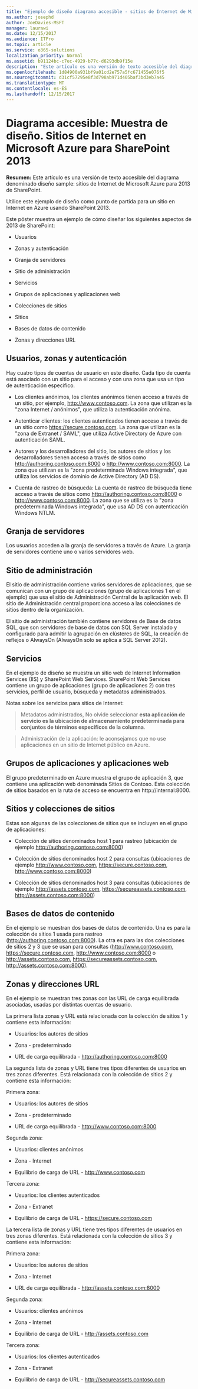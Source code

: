 ```yaml
---
title: "Ejemplo de diseño diagrama accesible - sitios de Internet de Microsoft Azure para SharePoint 2013"
ms.author: josephd
author: JoeDavies-MSFT
manager: laurawi
ms.date: 12/15/2017
ms.audience: ITPro
ms.topic: article
ms.service: o365-solutions
localization_priority: Normal
ms.assetid: b91124bc-c7ec-4929-b77c-d6293db9f15e
description: "Este artículo es una versión de texto accesible del diagrama Ejemplo de diseño: Sitios de Internet en Microsoft Azure con SharePoint Server 2013."
ms.openlocfilehash: 1d84900a931bf9a01cd2e757a5fc671455e076f5
ms.sourcegitcommit: d31cf57295e8f3d798ab971d405baf3bd3eb7a45
ms.translationtype: MT
ms.contentlocale: es-ES
ms.lasthandoff: 12/15/2017
---
```

# <a name="accessible-diagram---design-sample-internet-sites-in-microsoft-azure-for-sharepoint-2013"></a>Diagrama accesible: Muestra de diseño. Sitios de Internet en Microsoft Azure para SharePoint 2013

**Resumen:** Este artículo es una versión de texto accesible del diagrama denominado diseño sample: sitios de Internet de Microsoft Azure para 2013 de SharePoint.
  
Utilice este ejemplo de diseño como punto de partida para un sitio en Internet en Azure usando SharePoint 2013.
  
Este póster muestra un ejemplo de cómo diseñar los siguientes aspectos de 2013 de SharePoint:
  
- Usuarios
    
- Zonas y autenticación
    
- Granja de servidores
    
- Sitio de administración
    
- Servicios
    
- Grupos de aplicaciones y aplicaciones web
    
- Colecciones de sitios
    
- Sitios
    
- Bases de datos de contenido
    
- Zonas y direcciones URL
    
## <a name="users-zones-and-authentication"></a>Usuarios, zonas y autenticación

Hay cuatro tipos de cuentas de usuario en este diseño. Cada tipo de cuenta está asociado con un sitio para el acceso y con una zona que usa un tipo de autenticación específico.  
  
- Los clientes anónimos, los clientes anónimos tienen acceso a través de un sitio, por ejemplo, http://www.contoso.com. La zona que utilizan es la "zona Internet / anónimos", que utiliza la autenticación anónima.
    
- Autenticar clientes: los clientes autenticados tienen acceso a través de un sitio como https://secure.contoso.com. La zona que utilizan es la "zona de Extranet / SAML", que utiliza Active Directory de Azure con autenticación SAML.
    
- Autores y los desarrolladores del sitio, los autores de sitios y los desarrolladores tienen acceso a través de sitios como http://authoring.contoso.com:8000 o http://www.contoso.com:8000. La zona que utilizan es la "zona predeterminada Windows integrada", que utiliza los servicios de dominio de Active Directory (AD DS).
    
- Cuenta de rastreo de búsqueda: La cuenta de rastreo de búsqueda tiene acceso a través de sitios como http://authoring.contoso.com:8000 o http://www.contoso.com:8000. La zona que se utiliza es la "zona predeterminada Windows integrada", que usa AD DS con autenticación Windows NTLM.
    
## <a name="server-farm"></a>Granja de servidores

Los usuarios acceden a la granja de servidores a través de Azure. La granja de servidores contiene uno o varios servidores web.
  
## <a name="administration-site"></a>Sitio de administración

El sitio de administración contiene varios servidores de aplicaciones, que se comunican con un grupo de aplicaciones (grupo de aplicaciones 1 en el ejemplo) que usa el sitio de Administración Central de la aplicación web. El sitio de Administración central proporciona acceso a las colecciones de sitios dentro de la organización.
  
El sitio de administración también contiene servidores de Base de datos SQL, que son servidores de base de datos con SQL Server instalado y configurado para admitir la agrupación en clústeres de SQL, la creación de reflejos o AlwaysOn (AlwaysOn solo se aplica a SQL Server 2012).
  
## <a name="services"></a>Servicios

En el ejemplo de diseño se muestra un sitio web de Internet Information Services (IIS) y SharePoint Web Services. SharePoint Web Services contiene un grupo de aplicaciones (grupo de aplicaciones 2) con tres servicios, perfil de usuario, búsqueda y metadatos administrados.
  
Notas sobre los servicios para sitios de Internet:
  
> Metadatos administrados, No olvide seleccionar **esta aplicación de servicio es la ubicación de almacenamiento predeterminada para conjuntos de términos específicos de la columna**.
    
> Administración de la aplicación: le aconsejamos que no use aplicaciones en un sitio de Internet público en Azure.
    
## <a name="application-pools-and-web-applications"></a>Grupos de aplicaciones y aplicaciones web

El grupo predeterminado en Azure muestra el grupo de aplicación 3, que contiene una aplicación web denominada Sitios de Contoso. Esta colección de sitios basados en la ruta de acceso se encuentra en http://internal:8000.
  
## <a name="site-collections-and-sites"></a>Sitios y colecciones de sitios

Estas son algunas de las colecciones de sitios que se incluyen en el grupo de aplicaciones:
  
- Colección de sitios denominados host 1 para rastreo (ubicación de ejemplo http://authoring.contoso.com:8000)
    
- Colección de sitios denominados host 2 para consultas (ubicaciones de ejemplo http://www.contoso.com, https://secure.contoso.com, http://www.contoso.com:8000)
    
- Colección de sitios denominados host 3 para consultas (ubicaciones de ejemplo http://assets.contoso.com, https://secureassets.contoso.com, http://assets.contoso.com:8000)
    
## <a name="content-databases"></a>Bases de datos de contenido

En el ejemplo se muestran dos bases de datos de contenido. Una es para la colección de sitios 1 usada para rastreo (http://authoring.contoso.com:8000). La otra es para las dos colecciones de sitios 2 y 3 que se usan para consultas (http://www.contoso.com, https://secure.contoso.com, http://www.contoso.com:8000 o http://assets.contoso.com, https://secureassets.contoso.com, http://assets.contoso.com:8000).
  
## <a name="zones-and-urls"></a>Zonas y direcciones URL

En el ejemplo se muestran tres zonas con las URL de carga equilibrada asociadas, usadas por distintas cuentas de usuario.  
  
La primera lista zonas y URL está relacionada con la colección de sitios 1 y contiene esta información:
  
- Usuarios: los autores de sitios
    
- Zona - predeterminado
    
- URL de carga equilibrada - http://authoring.contoso.com:8000
    
La segunda lista de zonas y URL tiene tres tipos diferentes de usuarios en tres zonas diferentes. Está relacionada con la colección de sitios 2 y contiene esta información:
  
Primera zona:
  
- Usuarios: los autores de sitios
    
- Zona - predeterminado
    
- URL de carga equilibrada - http://www.contoso.com:8000
    
Segunda zona:
  
- Usuarios: clientes anónimos
    
- Zona - Internet
    
- Equilibrio de carga de URL - http://www.contoso.com
    
Tercera zona:
  
- Usuarios: los clientes autenticados
    
- Zona - Extranet
    
- Equilibrio de carga de URL - https://secure.contoso.com
    
La tercera lista de zonas y URL tiene tres tipos diferentes de usuarios en tres zonas diferentes. Está relacionada con la colección de sitios 3 y contiene esta información:
  
Primera zona:
  
- Usuarios: los autores de sitios
    
- Zona - Internet
    
- URL de carga equilibrada - http://assets.contoso.com:8000
    
Segunda zona:
  
- Usuarios: clientes anónimos
    
- Zona - Internet
    
- Equilibrio de carga de URL - http://assets.contoso.com
    
Tercera zona:
  
- Usuarios: los clientes autenticados
    
- Zona - Extranet
    
- Equilibrio de carga de URL - http://secureassets.contoso.com
    

